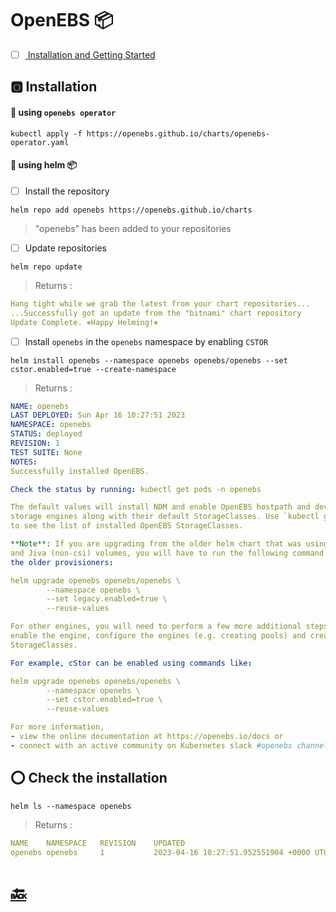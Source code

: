 # OpenEBS :package:

- [ ] [ Installation and Getting Started ](https://github.com/openebs/openebs#installation-and-getting-started)

## :o2: Installation

#### :round_pushpin: using `openebs operator`

```
kubectl apply -f https://openebs.github.io/charts/openebs-operator.yaml
```

#### :round_pushpin: using helm :package:

- [ ] Install the repository

```
helm repo add openebs https://openebs.github.io/charts
```
> "openebs" has been added to your repositories

- [ ] Update repositories

```
helm repo update
```
> Returns :
```yaml
Hang tight while we grab the latest from your chart repositories...
...Successfully got an update from the "bitnami" chart repository
Update Complete. ⎈Happy Helming!⎈
```

- [ ] Install `openebs` in the `openebs` namespace by enabling `CSTOR`

```
helm install openebs --namespace openebs openebs/openebs --set cstor.enabled=true --create-namespace
```
> Returns :
```yaml
NAME: openebs
LAST DEPLOYED: Sun Apr 16 10:27:51 2023
NAMESPACE: openebs
STATUS: deployed
REVISION: 1
TEST SUITE: None
NOTES:
Successfully installed OpenEBS.

Check the status by running: kubectl get pods -n openebs

The default values will install NDM and enable OpenEBS hostpath and device
storage engines along with their default StorageClasses. Use `kubectl get sc`
to see the list of installed OpenEBS StorageClasses.

**Note**: If you are upgrading from the older helm chart that was using cStor
and Jiva (non-csi) volumes, you will have to run the following command to include
the older provisioners:

helm upgrade openebs openebs/openebs \
        --namespace openebs \
        --set legacy.enabled=true \
        --reuse-values

For other engines, you will need to perform a few more additional steps to
enable the engine, configure the engines (e.g. creating pools) and create 
StorageClasses. 

For example, cStor can be enabled using commands like:

helm upgrade openebs openebs/openebs \
        --namespace openebs \
        --set cstor.enabled=true \
        --reuse-values

For more information, 
- view the online documentation at https://openebs.io/docs or
- connect with an active community on Kubernetes slack #openebs channel.
```

## :o: Check the installation

```
helm ls --namespace openebs
```
> Returns :
```yaml 
NAME   	NAMESPACE	REVISION	UPDATED                                	STATUS  	CHART        	APP VERSION
openebs	openebs  	1       	2023-04-16 10:27:51.952551904 +0000 UTC	deployed	openebs-3.5.0	3.5.0      
```

# [:back:](../../README.md#floppy_disk-the-storage)
